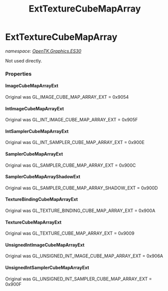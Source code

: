 ﻿---
title: ExtTextureCubeMapArray
---

# ExtTextureCubeMapArray
_namespace: [OpenTK.Graphics.ES30](N-OpenTK.Graphics.ES30.html)_

Not used directly.



### Properties

#### ImageCubeMapArrayExt
Original was GL_IMAGE_CUBE_MAP_ARRAY_EXT = 0x9054
#### IntImageCubeMapArrayExt
Original was GL_INT_IMAGE_CUBE_MAP_ARRAY_EXT = 0x905F
#### IntSamplerCubeMapArrayExt
Original was GL_INT_SAMPLER_CUBE_MAP_ARRAY_EXT = 0x900E
#### SamplerCubeMapArrayExt
Original was GL_SAMPLER_CUBE_MAP_ARRAY_EXT = 0x900C
#### SamplerCubeMapArrayShadowExt
Original was GL_SAMPLER_CUBE_MAP_ARRAY_SHADOW_EXT = 0x900D
#### TextureBindingCubeMapArrayExt
Original was GL_TEXTURE_BINDING_CUBE_MAP_ARRAY_EXT = 0x900A
#### TextureCubeMapArrayExt
Original was GL_TEXTURE_CUBE_MAP_ARRAY_EXT = 0x9009
#### UnsignedIntImageCubeMapArrayExt
Original was GL_UNSIGNED_INT_IMAGE_CUBE_MAP_ARRAY_EXT = 0x906A
#### UnsignedIntSamplerCubeMapArrayExt
Original was GL_UNSIGNED_INT_SAMPLER_CUBE_MAP_ARRAY_EXT = 0x900F

